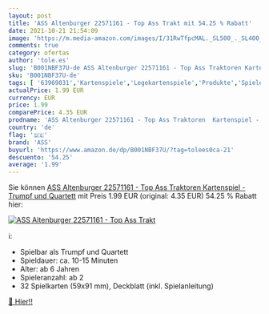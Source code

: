 ```yaml
---
layout: post
title: 'ASS Altenburger 22571161 - Top Ass Trakt mit 54.25 % Rabatt'
date: 2021-10-21 21:54:09
image: 'https://m.media-amazon.com/images/I/31RwTfpcMAL._SL500_._SL400_.jpg'
comments: true
category: ofertas
author: 'tole.es'
slug: 'B001NBF37U-de ASS Altenburger 22571161 - Top Ass Traktoren Kartenspiel -...'
sku: 'B001NBF37U-de'
tags: [ '63969031','Kartenspiele','Legekartenspiele','Produkte','Spiele','Spielzeug','ass', ]
actualPrice: 1.99 EUR
currency: EUR
price: 1.99
comparePrice: 4.35 EUR
prodname: 'ASS Altenburger 22571161 - Top Ass Traktoren  Kartenspiel - Trumpf und Quartett'
country: 'de'
flag: '🇩🇪'
brand: 'ASS'
buyurl: 'https://www.amazon.de/dp/B001NBF37U/?tag=tolees0ca-21'
descuento: '54.25'
average: '1.99'
---
```


Sie können [ASS Altenburger 22571161 - Top Ass Traktoren  Kartenspiel - Trumpf und Quartett](https://www.amazon.de/dp/B001NBF37U/?tag=tolees0ca-21) mit Preis 1.99 EUR (original: 4.35 EUR) 54.25 % Rabatt hier:

[![ASS Altenburger 22571161 - Top Ass Trakt](https://m.media-amazon.com/images/I/31RwTfpcMAL._SL500_._SL400_.jpg)](https://www.amazon.de/dp/B001NBF37U/?tag=tolees0ca-21)

ℹ️:

- Spielbar als Trumpf und Quartett
- Spieldauer: ca. 10-15 Minuten
- Alter: ab 6 Jahren
- Spieleranzahl: ab 2
- 32 Spielkarten (59x91 mm), Deckblatt (inkl. Spielanleitung)

[🛒 Hier!!](https://www.amazon.de/dp/B001NBF37U/?tag=tolees0ca-21)
